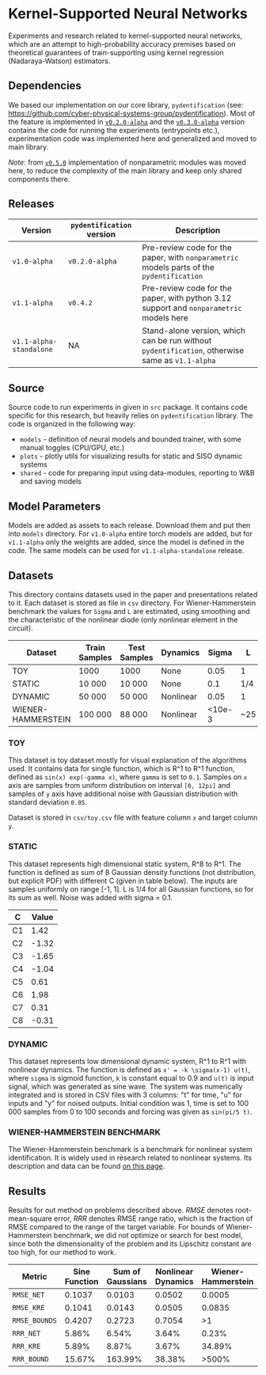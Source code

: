 # Kernel-Supported Neural Networks

Experiments and research related to kernel-supported neural networks, which are an attempt to high-probability accuracy
premises based on theoretical guarantees of train-supporting using kernel regression (Nadaraya-Watson) estimators.

## Dependencies

We based our implementation on our core library, `pydentification`  (see: https://github.com/cyber-physical-systems-group/pydentification).
Most of the feature is implemented in [`v0.2.0-alpha`](https://github.com/cyber-physical-systems-group/pydentification/releases/tag/v0.2.0-alpha) 
and the [`v0.3.0-alpha`](https://github.com/cyber-physical-systems-group/pydentification/releases/tag/v0.3.0-alpha) version contains
the code for running the experiments (entrypoints etc.), experimentation code was implemented here and generalized and
moved to main library.

*Note*: from [`v0.5.0`](https://github.com/cyber-physical-systems-group/pydentification/releases/tag/v0.5.0) implementation of nonparametric modules was moved here, to reduce the complexity of the
main library and keep only shared components there. 

## Releases

| Version                 | `pydentification` version | Description                                                                                     |
|-------------------------|---------------------------|-------------------------------------------------------------------------------------------------|
| `v1.0-alpha`            | `v0.2.0-alpha`            | Pre-review code for the paper, with `nonparametric` models parts of the `pydentification`       |
| `v1.1-alpha`            | `v0.4.2`                  | Pre-review code for the paper, with python 3.12 support and `nonparametric` models here         |
| `v1.1-alpha-standalone` | NA                        | Stand-alone version, which can be run without `pydentification`, otherwise same as `v1.1-alpha` | 

## Source 

Source code to run experiments in given in `src` package. It contains code specific for this research, but heavily
relies on `pydentification` library. The code is organized in the following way:
* `models` - definition of neural models and bounded trainer, with some manual toggles (CPU/GPU, etc.) 
* `plots` - plotly utils for visualizing results for static and SISO dynamic systems
* `shared` - code for preparing input using data-modules, reporting to W&B and saving models

## Model Parameters

Models are added as assets to each release. Download them and put then into `models` directory. For `v1.0-alpha` entire
torch models are added, but for `v1.1-alpha` only the weights are added, since the model is defined in the code. The
same models can be used for `v1.1-alpha-standalone` release.

## Datasets

This directory contains datasets used in the paper and presentations related to it. Each dataset is stored as file
in `csv` directory. For Wiener-Hammerstein benchmark the values for `Sigma` and `L` are estimated, using smoothing
and the characteristic of the nonlinear diode (only nonlinear element in the circuit).

| Dataset            | Train Samples | Test Samples | Dynamics  | Sigma  | L   |
|--------------------|---------------|--------------|-----------|--------|-----|
| TOY                | 1000          | 1000         | None      | 0.05   | 1   |
| STATIC             | 10 000        | 10 000       | None      | 0.1    | 1/4 |
| DYNAMIC            | 50 000        | 50 000       | Nonlinear | 0.05   | 1   |
| WIENER-HAMMERSTEIN | 100 000       | 88 000       | Nonlinear | <10e-3 | ~25 |

### TOY

This dataset is toy dataset mostly for visual explanation of the algorithms used. It contains data for single function,
which is R^1 to R^1 function, defined as `sin(x) exp(-gamma x)`, where `gamma` is set to `0.1`. Samples on `x` axis
are samples from uniform distribution on interval `[0, 12pi]` and samples of `y` axis have additional noise with 
Gaussian distribution with standard deviation `0.05`. 

Dataset is stored in `csv/toy.csv` file with feature column `x` and target column `y`.

### STATIC

This dataset represents high dimensional static system, R^8 to R^1. The function is defined as sum of 8 Gaussian density
functions (not distribution, but explicit PDF) with different C (given in table below). The inputs are samples uniformly
on range [-1, 1]. L is 1/4 for all Gaussian functions, so for its sum as well. Noise was added with sigma = 0.1.

| C  | Value |
|----|-------|
| C1 | 1.42  |
| C2 | -1.32 |
| C3 | -1.65 |
| C4 | -1.04 |
| C5 | 0.61  |
| C6 | 1.98  |
| C7 | 0.31  |
| C8 | -0.31 |

### DYNAMIC

This dataset represents low dimensional dynamic system, R^1 to R^1 with nonlinear dynamics. The function is defined as
`x' = -k \sigma(x-1) u(t)`, where `sigma` is sigmoid function, `k` is constant equal to 0.9 and `u(t)` is input signal,
which was generated as sine wave. The system was numerically integrated and is stored in CSV files with 3 columns:
"t" for time, "u" for inputs and "y" for noised outputs. Initial condition was 1, time is set to 100 000 samples from 0
to 100 seconds and forcing was given as `sin(pi/5 t)`.

### WIENER-HAMMERSTEIN BENCHMARK

The Wiener-Hammerstein benchmark is a benchmark for nonlinear system identification. It is widely used in research
related to nonlinear systems. Its description and data can be found [on this page](https://www.nonlinearbenchmark.org/benchmarks/wiener-hammerstein).

## Results

Results for out method on problems described above. $RMSE$ denotes root-mean-square error, $RRR$ denotes RMSE range
ratio, which is the fraction of RMSE compared to the range of the target variable. For bounds of Wiener-Hammerstein
benchmark, we did not optimize or search for best model, since both the dimensionality of the problem and its Lipschitz
constant are too high, for our method to work.

| Metric        | Sine Function | Sum of Gaussians | Nonlinear Dynamics | Wiener-Hammerstein |
|---------------|---------------|------------------|--------------------|--------------------|
| `RMSE_NET`    | 0.1037        | 0.0103           | 0.0502             | 0.0005             |
| `RMSE_KRE`    | 0.1041        | 0.0143           | 0.0505             | 0.0835             |
| `RMSE_BOUNDS` | 0.4207        | 0.2723           | 0.7054             | >1                 |
| `RRR_NET`     | 5.86%         | 6.54%            | 3.64%              | 0.23%              |
| `RRR_KRE`     | 5.89%         | 8.87%            | 3.67%              | 34.89%             |
| `RRR_BOUND`   | 15.67%        | 163.99%          | 38.38%             | >500%              |
